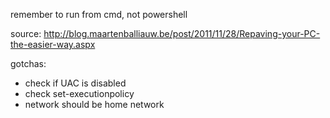 remember to run from cmd, not powershell

source: http://blog.maartenballiauw.be/post/2011/11/28/Repaving-your-PC-the-easier-way.aspx


gotchas:

* check if UAC is disabled
* check set-executionpolicy
* network should be home network
